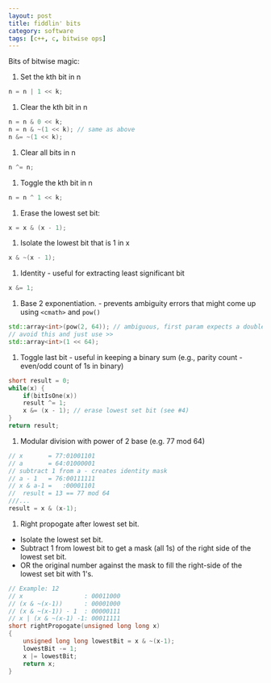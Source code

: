 ```yaml
---
layout: post
title: fiddlin' bits
category: software
tags: [c++, c, bitwise ops]
---
```


Bits of bitwise magic:


1. Set the kth bit in n
```cpp
n = n | 1 << k;
```

1. Clear the kth bit in n
```cpp
n = n & 0 << k;
n = n & ~(1 << k); // same as above
n &= ~(1 << k);
```

1. Clear all bits in n
```cpp
n ^= n;
```

1. Toggle the kth bit in n
```cpp
n = n ^ 1 << k;
```

1. Erase the lowest set bit:
```cpp
x = x & (x - 1);
```

1. Isolate the lowest bit that is 1 in x
```cpp
x & ~(x - 1);
```
1. Identity - useful for extracting least significant bit
```cpp
x &= 1;
```
1. Base 2 exponentiation. - prevents ambiguity errors that might come up using `<cmath>` and `pow()`
```cpp
std::array<int>(pow(2, 64)); // ambiguous, first param expects a double
// avoid this and just use >>
std::array<int>(1 << 64);
```

1. Toggle last bit - useful in keeping a binary sum (e.g., parity count - even/odd count of 1s in binary)
```cpp
short result = 0;
while(x) {
    if(bitIsOne(x))
	result ^= 1;
	x &= (x - 1); // erase lowest set bit (see #4)
}
return result;
```
1. Modular division with power of 2 base (e.g. 77 mod 64)
```cpp
// x       = 77:01001101
// a       = 64:01000001
// subtract 1 from a - creates identity mask
// a - 1   = 76:00111111
// x & a-1 =   :00001101
//  result = 13 == 77 mod 64
///...
result = x & (x-1);
```
1. Right propogate after lowest set bit.
* Isolate the lowest set bit.
* Subtract 1 from lowest bit to get a mask (all 1s) of the right side of the lowest set bit.
* OR the original number against the mask to fill the right-side of the lowest set bit with 1's.
```cpp
// Example: 12
// x                 : 00011000
// (x & ~(x-1))      : 00001000
// (x & ~(x-1)) - 1  : 00000111
// x | (x & ~(x-1) -1: 00011111 
short rightPropogate(unsigned long long x)
{
    unsigned long long lowestBit = x & ~(x-1);
    lowestBit -= 1;
    x |= lowestBit;
    return x;
}
```
